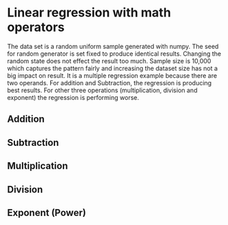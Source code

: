 # Linear regression with math operators

The data set is a random uniform sample generated with numpy. The seed for random generator is set fixed to produce identical results. Changing the random state does not effect the result too much. Sample size is 10,000 which captures the pattern fairly and increasing the dataset size has not a big impact on result. It is a multiple regression example because there are two operands. For addition and Subtraction, the regression is producing best results. For other three operations (multiplication, division and exponent) the regression is performing worse.


## Addition

## Subtraction

## Multiplication

## Division

## Exponent (Power)
